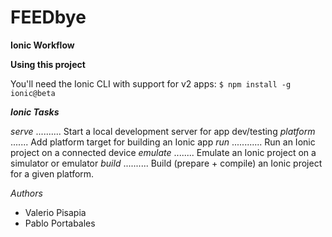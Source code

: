 # FEEDbye

**Ionic Workflow**

**Using this project**

You'll need the Ionic CLI with support for v2 apps:
`$ npm install -g ionic@beta`

_**_Ionic Tasks_**_

_serve_  ..........  Start a local development server for app dev/testing
_platform_  .......  Add platform target for building an Ionic app
_run_  ............  Run an Ionic project on a connected device
_emulate_  ........  Emulate an Ionic project on a simulator or emulator
_build_  ..........  Build (prepare + compile) an Ionic project for a given platform.



_Authors_
- Valerio Pisapia
- Pablo Portabales
